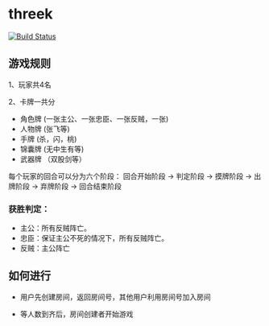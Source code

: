 # threek

[![Build Status](https://travis-ci.org/hawkingrei/threek.svg?branch=master)](https://travis-ci.org/hawkingrei/threek)

## 游戏规则
1、玩家共4名

2、卡牌一共分 

* 角色牌 (一张主公、一张忠臣、一张反贼，一张)
* 人物牌 (张飞等)
* 手牌   (杀，闪，桃)
* 锦囊牌 (无中生有等)
* 武器牌 （双股剑等）   
            

每个玩家的回合可以分为六个阶段：
回合开始阶段 -> 判定阶段 -> 摸牌阶段 -> 出牌阶段 -> 弃牌阶段 -> 回合结束阶段

### 获胜判定：

* 主公：所有反贼阵亡。
* 忠臣：保证主公不死的情况下，所有反贼阵亡。
* 反贼：主公阵亡

## 如何进行

* 用户先创建房间，返回房间号，其他用户利用房间号加入房间

* 等人数到齐后，房间创建者开始游戏

